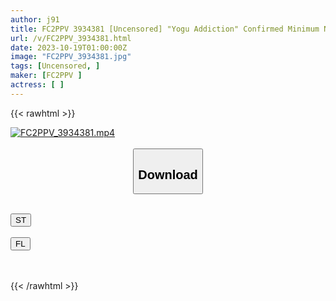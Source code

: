 ```yaml
---
author: j91
title: FC2PPV 3934381 [Uncensored] "Yogu Addiction" Confirmed Minimum Neat Woman, C***d! The Dildo Masturbates Her Sensitive Vagina Intensely And Immerses Her In Pleasure♡. A Big Cock Is Inserted And The Uterus Is Penetrated And Ejaculates In The Vagina!
url: /v/FC2PPV_3934381.html
date: 2023-10-19T01:00:00Z
image: "FC2PPV_3934381.jpg"
tags: [Uncensored, ]
maker: [FC2PPV ]
actress: [ ]
---
```



{{< rawhtml >}}

<div class="video" data-videoid="R4yDyWXmwpSJeb">
    <a href="javascript:;">
        <img src="https://my.j91.asia/v/FC2PPV_3934381.jpg" width="WIDTH" height="HEIGHT" alt="FC2PPV_3934381.mp4" loading="lazy">
    </a>
</div>

<script type="text/javascript" src="https://j91.asia/asset/on-demand-st.js"></script>

<br>
  <link rel="stylesheet" href="https://j91.asia/asset/bs5.css">
  
  <center>
  <button class="btn btn-primary" type="button" data-bs-toggle="collapse" data-bs-target=".multi-collapse" aria-expanded="false" aria-controls="multiCollapseExample1 multiCollapseExample2"><h2>Download</h2></button></center>
</p>
<div class="row">
  <div class="col">
    <div class="collapse multi-collapse" id="multiCollapseExample1">
      <div class="card card-body">
	      	      <br>
<div class="buttons">  
<a href="https://streamtape.to/v/R4yDyWXmwpSJeb"><button class="btn-hover color-3"><i class="fa fa-download"></i> ST</button></a></div>
    </div>
  </div>
</div>
  <div class="col">
    <div class="collapse multi-collapse" id="multiCollapseExample2">
      <div class="card card-body">
	      <br>
<div class="buttons">
    <a href="https://filelions.online/f/sx1auk0oti55"><button class="btn-hover color-9"><i class="fa fa-download"></i> FL</button></a></div>
<br><br>
      </div>
    </div>
  </div>
</div>

{{< /rawhtml >}}
